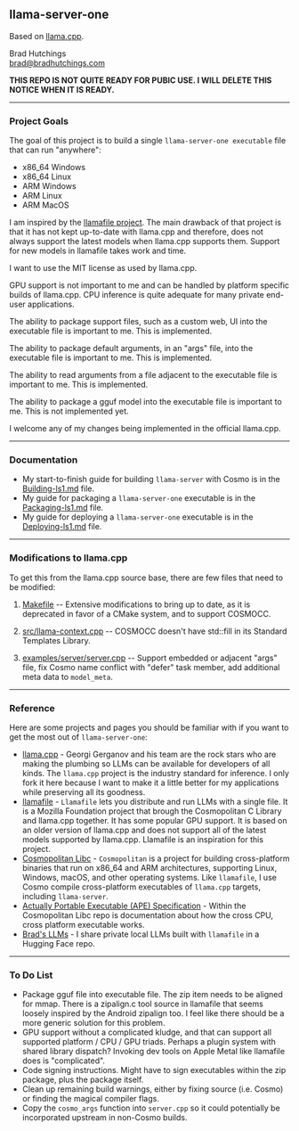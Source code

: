 ## llama-server-one
Based on [llama.cpp](https://github.com/ggml-org/llama.cpp).

Brad Hutchings<br/>
brad@bradhutchings.com

**THIS REPO IS NOT QUITE READY FOR PUBIC USE. I WILL DELETE THIS NOTICE WHEN IT IS READY.**

---
### Project Goals

The goal of this project is to build a single `llama-server-one executable` file that can run "anywhere":
- x86_64 Windows
- x86_64 Linux
- ARM Windows
- ARM Linux
- ARM MacOS

I am inspired by the [llamafile project](https://github.com/Mozilla-Ocho/llamafile). The main drawback of that project is that it has not kept up-to-date with llama.cpp and therefore, does not always support the latest models when llama.cpp supports them. Support for new models in llamafile takes work and time.

I want to use the MIT license as used by llama.cpp.

GPU support is not important to me and can be handled by platform specific builds of llama.cpp. CPU inference is quite adequate for many private end-user applications.

The ability to package support files, such as a custom web, UI into the executable file is important to me. This is implemented.

The ability to package default arguments, in an "args" file, into the executable file is important to me. This is implemented.

The ability to read arguments from a file adjacent to the executable file is important to me. This is implemented.

The ability to package a gguf model into the executable file is important to me. This is not implemented yet.

I welcome any of my changes being implemented in the official llama.cpp.

---
### Documentation
- My start-to-finish guide for building `llama-server` with Cosmo is in the [Building-ls1.md](docs/Building-ls1.md) file.
- My guide for packaging a `llama-server-one` executable is in the [Packaging-ls1.md](docs/Packaging-ls1.md) file.
- My guide for deploying a `llama-server-one` executable is in the [Deploying-ls1.md](docs/Deploying-ls1.md) file.

---
### Modifications to llama.cpp

To get this from the llama.cpp source base, there are few files that need to be modified:

1. [Makefile](Makefile) -- Extensive modifications to bring up to date, as it is deprecated in favor of a CMake system, and to support COSMOCC.

2. [src/llama-context.cpp](src/llama-context.cpp) -- COSMOCC doesn't have std::fill in its Standard Templates Library.

3. [examples/server/server.cpp](examples/server/server.cpp) -- Support embedded or adjacent "args" file, fix Cosmo name conflict with "defer" task member, add additional meta data to `model_meta`.

---
### Reference
Here are some projects and pages you should be familiar with if you want to get the most out of `llama-server-one`:
- [llama.cpp](https://github.com/ggml-org/llama.cpp) - Georgi Gerganov and his team are the rock stars who are making the plumbing so LLMs can be available for developers of all kinds. The `llama.cpp` project is the industry standard for inference. I only fork it here because I want to make it a little better for my applications while preserving all its goodness.
- [llamafile](https://github.com/Mozilla-Ocho/llamafile) - `Llamafile` lets you distribute and run LLMs with a single file. It is a Mozilla Foundation project that brough the Cosmopolitan C Library and llama.cpp together. It has some popular GPU support. It is based on an older version of llama.cpp and does not support all of the latest models supported by llama.cpp. Llamafile is an inspiration for this project.
- [Cosmopolitan Libc](https://github.com/jart/cosmopolitan) - `Cosmopolitan` is a project for building cross-platform binaries that run on x86_64 and ARM architectures, supporting Linux, Windows, macOS, and other operating systems. Like `llamafile`, I use Cosmo compile cross-platform executables of `llama.cpp` targets, including `llama-server`.
- [Actually Portable Executable (APE) Specification](https://github.com/jart/cosmopolitan/blob/master/ape/specification.md) - Within the Cosmopolitan Libc repo is documentation about how the cross CPU, cross platform executable works.
- [Brad's LLMs](https://huggingface.co/bradhutchings/Brads-LLMs) - I share private local LLMs built with `llamafile` in a Hugging Face repo.

---
### To Do List

- Package gguf file into executable file. The zip item needs to be aligned for mmap. There is a zipalign.c tool source in llamafile that seems loosely inspired by the Android zipalign too. I feel like there should be a more generic solution for this problem.
- GPU support without a complicated kludge, and that can support all supported platform / CPU / GPU triads. Perhaps a plugin system with shared library dispatch? Invoking dev tools on Apple Metal like llamafile does is "complicated".
- Code signing instructions. Might have to sign executables within the zip package, plus the package itself.
- Clean up remaining build warnings, either by fixing source (i.e. Cosmo) or finding the magical compiler flags.
- Copy the `cosmo_args` function into `server.cpp` so it could potentially be incorporated upstream in non-Cosmo builds.
